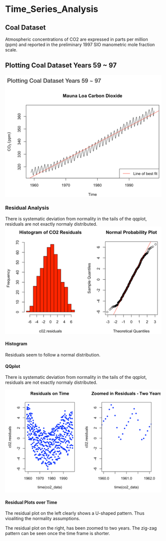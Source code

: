 # Time_Series_Analysis


## Coal Dataset
Atmospheric concentrations of CO2 are expressed in parts per million (ppm) and reported in the preliminary 1997 SIO manometric mole fraction scale.

## Plotting Coal Dataset Years 59 ~ 97

<img src="https://github.com/JaimeGoB/Time_Series_Analysis/blob/main/data/plot.png" length = 600 width="600"/>





### Residual Analysis


There is systematic deviation from normality in the tails of the qqplot, residuals are not exactly normaly distributed.
<img src="https://github.com/JaimeGoB/Time_Series_Analysis/blob/main/data/histogram.png" length = 600 width="600"/>


#### Histogram

Residuals seem to follow a normal distribution.

#### QQplot

There is systematic deviation from normality in the tails of the qqplot, residuals are not exactly normaly distributed.



<img src="https://github.com/JaimeGoB/Time_Series_Analysis/blob/main/data/residuals.png" length = 600 width="600"/>

#### Residual Plots over Time

The residual plot on the left clearly shows a U-shaped pattern. Thus vioaliting the normality assumptions.

The residual plot on the right, has been zoomed to two years. The zig-zag pattern can be seen once the time frame is shorter.
